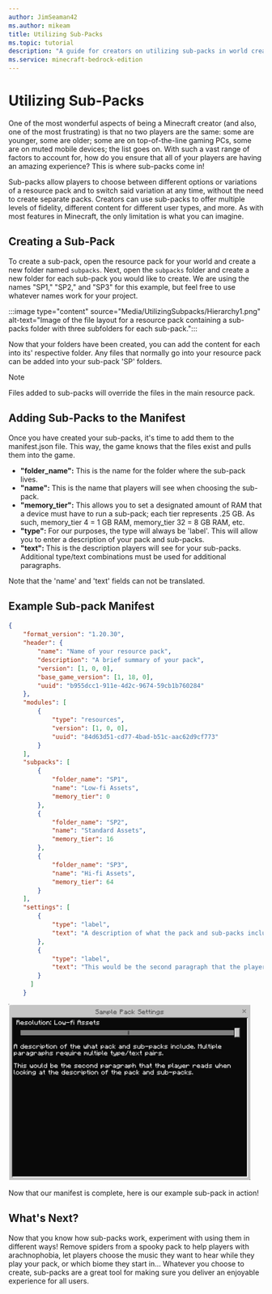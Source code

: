 ```yaml
---
author: JimSeaman42
ms.author: mikeam
title: Utilizing Sub-Packs
ms.topic: tutorial
description: "A guide for creators on utilizing sub-packs in world creation"
ms.service: minecraft-bedrock-edition
---
```


# Utilizing Sub-Packs

One of the most wonderful aspects of being a Minecraft creator (and also, one of the most frustrating) is that no two players are the same: some are younger, some are older; some are on top-of-the-line gaming PCs, some are on muted mobile devices; the list goes on. With such a vast range of factors to account for, how do you ensure that all of your players are having an amazing experience? This is where sub-packs come in!

Sub-packs allow players to choose between different options or variations of a resource pack and to switch said variation at any time, without the need to create separate packs. Creators can use sub-packs to offer multiple levels of fidelity, different content for different user types, and more. As with most features in Minecraft, the only limitation is what you can imagine.

## Creating a Sub-Pack

To create a sub-pack, open the resource pack for your world and create a new folder named `subpacks`. Next, open the `subpacks` folder and create a new folder for each sub-pack you would like to create. We are using the names "SP1," "SP2," and "SP3" for this example, but feel free to use whatever names work for your project.

:::image type="content" source="Media/UtilizingSubpacks/Hierarchy1.png" alt-text="Image of the file layout for a resource pack containing a sub-packs folder with three subfolders for each sub-pack.":::

Now that your folders have been created, you can add the content for each into its' respective folder. Any files that normally go into your resource pack can be added into your sub-pack 'SP' folders.

> [!NOTE]
> Files added to sub-packs will override the files in the main resource pack.

## Adding Sub-Packs to the Manifest

Once you have created your sub-packs, it's time to add them to the manifest.json file. This way, the game knows that the files exist and pulls them into the game.

- **"folder_name":** This is the name for the folder where the sub-pack lives.
- **"name":** This is the name that players will see when choosing the sub-pack.
- **"memory_tier":** This allows you to set a designated amount of RAM that a device must have to run a sub-pack; each tier represents .25 GB. As such, memory_tier 4 = 1 GB RAM, memory_tier 32 = 8 GB RAM, etc.
- **"type":** For our purposes, the type will always be 'label'. This will allow you to enter a description of your pack and sub-packs.
- **"text":** This is the description players will see for your sub-packs. Additional type/text combinations must be used for additional paragraphs.

Note that the 'name' and 'text' fields can not be translated.

## Example Sub-pack Manifest

```json
{
    "format_version": "1.20.30",
    "header": {
        "name": "Name of your resource pack",
        "description": "A brief summary of your pack",
        "version": [1, 0, 0],
        "base_game_version": [1, 18, 0],
        "uuid": "b955dcc1-911e-4d2c-9674-59cb1b760284"
    },
    "modules": [
        {
            "type": "resources",
            "version": [1, 0, 0],
            "uuid": "84d63d51-cd77-4bad-b51c-aac62d9cf773"
        }
    ],
    "subpacks": [
        {
            "folder_name": "SP1",
            "name": "Low-fi Assets",
            "memory_tier": 0
        },
        {
            "folder_name": "SP2",
            "name": "Standard Assets",
            "memory_tier": 16
        },
        {
            "folder_name": "SP3",
            "name": "Hi-fi Assets",
            "memory_tier": 64
        }
    ],
    "settings": [
        {
            "type": "label",
            "text": "A description of what the pack and sub-packs include. Multiple paragraphs require multiple type/text pairs."
        },
        {
            "type": "label",
            "text": "This would be the second paragraph that the player reads when looking at the description of the pack and sub-packs."
        }
      ]
    }
```

![Animation of sub-pack selection](Media/UtilizingSubpacks/Subpackgif.gif)

Now that our manifest is complete, here is our example sub-pack in action!

## What's Next?

Now that you know how sub-packs work, experiment with using them in different ways! Remove spiders from a spooky pack to help players with arachnophobia, let players choose the music they want to hear while they play your pack, or which biome they start in... Whatever you choose to create, sub-packs are a great tool for making sure you deliver an enjoyable experience for all users.
